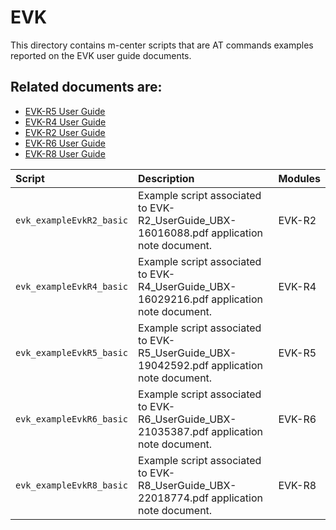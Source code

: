 # EVK

 This directory contains m-center scripts that are AT commands examples reported on the EVK user guide documents.

## Related documents are: 
- [EVK-R5 User Guide](https://content.u-blox.com/sites/default/files/EVK-R5_UserGuide_UBX-19042592.pdf)
- [EVK-R4 User Guide](https://content.u-blox.com/sites/default/files/EVK-R5_UserGuide_UBX-19042592.pdf)
- [EVK-R2 User Guide](https://content.u-blox.com/sites/default/files/EVK-R2_UserGuide_%28UBX-16016088%29.pdf)
- [EVK-R6 User Guide](https://content.u-blox.com/sites/default/files/documents/EVK-R6_UserGuide_UBX-21035387.pdf)
- [EVK-R8 User Guide](https://content.u-blox.com/sites/default/files/documents/EVK-R8_UserGuide_UBX-22018774.pdf)


| **Script** | **Description** | **Modules** |
| :---  | :---  | :---  |
| `evk_exampleEvkR2_basic` | Example script associated to EVK-R2_UserGuide_UBX-16016088.pdf application note document. | EVK-R2 |
| `evk_exampleEvkR4_basic` | Example script associated to EVK-R4_UserGuide_UBX-16029216.pdf application note document. | EVK-R4 |
| `evk_exampleEvkR5_basic` | Example script associated to EVK-R5_UserGuide_UBX-19042592.pdf application note document. | EVK-R5 |
| `evk_exampleEvkR6_basic` | Example script associated to EVK-R6_UserGuide_UBX-21035387.pdf application note document. | EVK-R6 |
| `evk_exampleEvkR8_basic` | Example script associated to EVK-R8_UserGuide_UBX-22018774.pdf application note document. | EVK-R8 |
